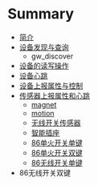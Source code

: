 # Summary

* [简介](README.md)
* [设备发现与查询](device_discover.md)
   * gw_discover
* [设备的读写操作](device_read_write.md)
* [设备心跳](device_heartbeat.md)
* [设备上报属性与控制](device_report_control.md)
* [传感器上报属性和心跳](sensor_heatbeat_attr.md)
   * [magnet](magnet.md)
   * [motion](motion.md)
   * [无线开关传感器](switch.md)
   * [智能插座](plug.md)
   * [86单火开关单键](86ctrl_neutral1.md)
   * [86单火开关双键](86ctrl_neutral2.md)
   * [86无线开关单键](86sw1.md)
* 86无线开关双键

